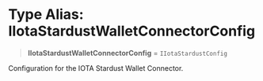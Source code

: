 # Type Alias: IIotaStardustWalletConnectorConfig

> **IIotaStardustWalletConnectorConfig** = `IIotaStardustConfig`

Configuration for the IOTA Stardust Wallet Connector.
